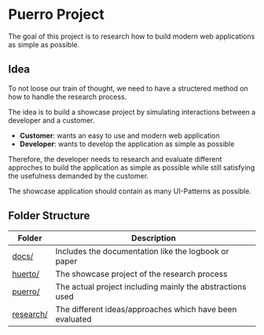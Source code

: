 # Puerro Project

The goal of this project is to research how to build modern web applications as simple as possible.


## Idea

To not loose our train of thought, we need to have a structered method on how to handle the research process. 

The idea is to build a showcase project by simulating interactions between a developer and a customer.

- **Customer**: wants an easy to use and modern web application
- **Developer**: wants to develop the application as simple as possible

Therefore, the developer needs to research and evaluate different approches to build the application as simple as possible while still satisfying the usefulness demanded by the customer.

The showcase application should contain as many UI-Patterns as possible.


## Folder Structure

| Folder                 | Description                                               |
| ---------------------- | --------------------------------------------------------- |
| [docs/](docs/)         | Includes the documentation like the logbook or paper      |
| [huerto/](huerto/)     | The showcase project of the research process              |
| [puerro/](puerro/)     | The actual project including mainly the abstractions used |
| [research/](research/) | The different ideas/approaches which have been evaluated  |
